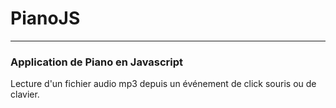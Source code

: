 # PianoJS
---

### __Application de Piano en Javascript__

Lecture d'un fichier audio mp3 depuis un événement de click souris ou de clavier.
